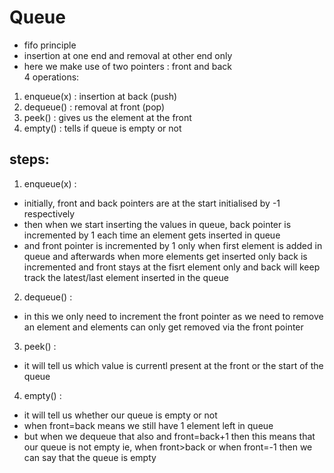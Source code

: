 # Queue
- fifo principle
- insertion at one end and removal at other end only
- here we make use of two pointers : front and back <br>
4 operations: 
1. enqueue(x) : insertion at back (push)
2. dequeue() : removal at front (pop)
3. peek() : gives us the element at the front
4. empty() : tells if queue is empty or not

## steps:
1. enqueue(x) :
- initially, front and back pointers are at the start initialised by -1 respectively <br>
- then when we start inserting the values in queue, back pointer is incremented by 1 each time an element gets inserted in queue <br>
- and front pointer is incremented by 1 only when first element is added in queue and afterwards when more elements get inserted only back is incremented and front stays at the fisrt element only and back will keep track the latest/last element inserted in the queue <br>

2. dequeue() :
- in this we only need to increment the front pointer as we need to remove an element and elements can only get removed via the front pointer

3. peek() :
- it will tell us which value is currentl present at the front or the start of the queue

4. empty() :
- it will tell us whether our queue is empty or not
- when front=back means we still have 1 element left in queue
- but when we dequeue that also and front=back+1 then this means that our queue is not empty ie, when front>back or when front=-1 then we can say that the queue is empty
